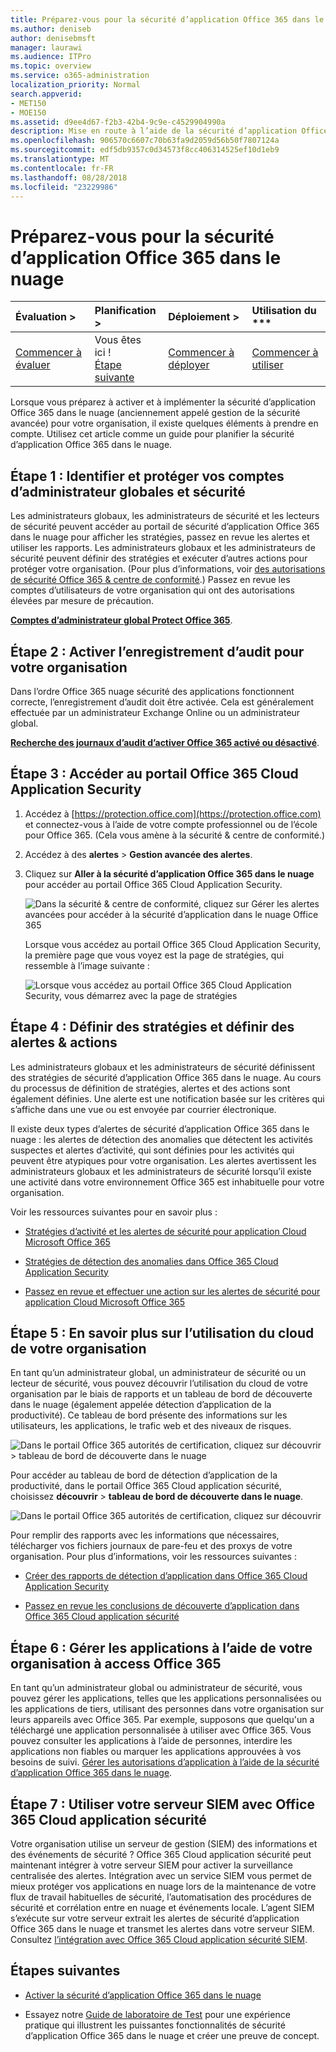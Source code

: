 ```yaml
---
title: Préparez-vous pour la sécurité d’application Office 365 dans le nuage
ms.author: deniseb
author: denisebmsft
manager: laurawi
ms.audience: ITPro
ms.topic: overview
ms.service: o365-administration
localization_priority: Normal
search.appverid:
- MET150
- MOE150
ms.assetid: d9ee4d67-f2b3-42b4-9c9e-c4529904990a
description: Mise en route à l’aide de la sécurité d’application Office 365 dans le nuage
ms.openlocfilehash: 906570c6607c70b63fa9d2059d56b50f7807124a
ms.sourcegitcommit: edf5db9357c0d34573f8cc406314525ef10d1eb9
ms.translationtype: MT
ms.contentlocale: fr-FR
ms.lasthandoff: 08/28/2018
ms.locfileid: "23229986"
---
```

# <a name="get-ready-for-office-365-cloud-app-security"></a>Préparez-vous pour la sécurité d’application Office 365 dans le nuage
  
|Évaluation **\>**|Planification **\>**|Déploiement **\>**|Utilisation du ***|
|:-----|:-----|:-----|:-----|
|[Commencer à évaluer](office-365-cas-overview.md) <br/> |Vous êtes ici !  <br/> [Étape suivante](turn-on-office-365-cas.md) <br/> |[Commencer à déployer](turn-on-office-365-cas.md) <br/> |[Commencer à utiliser](utilization-activities-for-ocas.md) <br/> |
   
Lorsque vous préparez à activer et à implémenter la sécurité d’application Office 365 dans le nuage (anciennement appelé gestion de la sécurité avancée) pour votre organisation, il existe quelques éléments à prendre en compte. Utilisez cet article comme un guide pour planifier la sécurité d’application Office 365 dans le nuage.
    
## <a name="step-1-identify-and-protect-your-global-and-security-administrator-accounts"></a>Étape 1 : Identifier et protéger vos comptes d’administrateur globales et sécurité

Les administrateurs globaux, les administrateurs de sécurité et les lecteurs de sécurité peuvent accéder au portail de sécurité d’application Office 365 dans le nuage pour afficher les stratégies, passez en revue les alertes et utiliser les rapports. Les administrateurs globaux et les administrateurs de sécurité peuvent définir des stratégies et exécuter d’autres actions pour protéger votre organisation. (Pour plus d’informations, voir [des autorisations de sécurité Office 365 &amp; centre de conformité](permissions-in-the-security-and-compliance-center.md).) Passez en revue les comptes d’utilisateurs de votre organisation qui ont des autorisations élevées par mesure de précaution. 
  
 **[Comptes d’administrateur global Protect Office 365](https://docs.microsoft.com/office365/enterprise/protect-your-global-administrator-accounts)**. 
  
## <a name="step-2-turn-on-audit-logging-for-your-organization"></a>Étape 2 : Activer l’enregistrement d’audit pour votre organisation

Dans l’ordre Office 365 nuage sécurité des applications fonctionnent correcte, l’enregistrement d’audit doit être activée. Cela est généralement effectuée par un administrateur Exchange Online ou un administrateur global.
  
 **[Recherche des journaux d’audit d’activer Office 365 activé ou désactivé](turn-audit-log-search-on-or-off.md)**. 
  
## <a name="step-3-go-to-the-office-365-cloud-app-security-portal"></a>Étape 3 : Accéder au portail Office 365 Cloud Application Security

1. Accédez à [https://protection.office.com](https://protection.office.com) et connectez-vous à l’aide de votre compte professionnel ou de l’école pour Office 365. (Cela vous amène à la sécurité &amp; centre de conformité.) 
    
2. Accédez à des **alertes** \> **Gestion avancée des alertes**.
    
3. Cliquez sur **Aller à la sécurité d’application Office 365 dans le nuage** pour accéder au portail Office 365 Cloud Application Security. 
    
    ![Dans la sécurité &amp; centre de conformité, cliquez sur Gérer les alertes avancées pour accéder à la sécurité d’application dans le nuage Office 365](media/958632d4-03e3-4ade-8e22-d5509db6fca7.png)
  
    Lorsque vous accédez au portail Office 365 Cloud Application Security, la première page que vous voyez est la page de stratégies, qui ressemble à l’image suivante :
    
    ![Lorsque vous accédez au portail Office 365 Cloud Application Security, vous démarrez avec la page de stratégies](media/5cb8833c-4e08-438c-bab3-91b5106f6f3f.png)
  
## <a name="step-4-define-policies-and-set-up-alerts-amp-actions"></a>Étape 4 : Définir des stratégies et définir des alertes &amp; actions

Les administrateurs globaux et les administrateurs de sécurité définissent des stratégies de sécurité d’application Office 365 dans le nuage. Au cours du processus de définition de stratégies, alertes et des actions sont également définies. Une alerte est une notification basée sur les critères qui s’affiche dans une vue ou est envoyée par courrier électronique. 
  
Il existe deux types d’alertes de sécurité d’application Office 365 dans le nuage : les alertes de détection des anomalies que détectent les activités suspectes et alertes d’activité, qui sont définies pour les activités qui peuvent être atypiques pour votre organisation. Les alertes avertissent les administrateurs globaux et les administrateurs de sécurité lorsqu’il existe une activité dans votre environnement Office 365 est inhabituelle pour votre organisation.
  
Voir les ressources suivantes pour en savoir plus :
  
- [Stratégies d’activité et les alertes de sécurité pour application Cloud Microsoft Office 365](activity-policies-and-alerts.md)
    
- [Stratégies de détection des anomalies dans Office 365 Cloud Application Security](anomaly-detection-policies-in-ocas.md)
    
- [Passez en revue et effectuer une action sur les alertes de sécurité pour application Cloud Microsoft Office 365](review-office-365-cas-alerts.md)
    
## <a name="step-5-learn-about-your-organizations-cloud-usage"></a>Étape 5 : En savoir plus sur l’utilisation du cloud de votre organisation

En tant qu’un administrateur global, un administrateur de sécurité ou un lecteur de sécurité, vous pouvez découvrir l’utilisation du cloud de votre organisation par le biais de rapports et un tableau de bord de découverte dans le nuage (également appelée détection d’application de la productivité). Ce tableau de bord présente des informations sur les utilisateurs, les applications, le trafic web et des niveaux de risques.
  
![Dans le portail Office 365 autorités de certification, cliquez sur découvrir \> tableau de bord de découverte dans le nuage](media/61269290-fd82-4d4b-8045-aea1ebc82287.png)
  
Pour accéder au tableau de bord de détection d’application de la productivité, dans le portail Office 365 Cloud application sécurité, choisissez **découvrir** \> **tableau de bord de découverte dans le nuage**.
  
![Dans le portail Office 365 autorités de certification, cliquez sur découvrir](media/73b5299f-94b5-49dd-a00f-154d188eb2c5.png)
  
Pour remplir des rapports avec les informations que nécessaires, télécharger vos fichiers journaux de pare-feu et des proxys de votre organisation. Pour plus d’informations, voir les ressources suivantes :
  
- [Créer des rapports de détection d’application dans Office 365 Cloud Application Security](create-app-discovery-reports-in-ocas.md)
    
- [Passez en revue les conclusions de découverte d’application dans Office 365 Cloud application sécurité](review-app-discovery-findings-in-ocas.md)
    
## <a name="step-6-manage-apps-that-your-organization-is-using-to-access-office-365"></a>Étape 6 : Gérer les applications à l’aide de votre organisation à access Office 365

En tant qu’un administrateur global ou administrateur de sécurité, vous pouvez gérer les applications, telles que les applications personnalisées ou les applications de tiers, utilisant des personnes dans votre organisation sur leurs appareils avec Office 365. Par exemple, supposons que quelqu'un a téléchargé une application personnalisée à utiliser avec Office 365. Vous pouvez consulter les applications à l’aide de personnes, interdire les applications non fiables ou marquer les applications approuvées à vos besoins de suivi. [Gérer les autorisations d’application à l’aide de la sécurité d’application Office 365 dans le nuage](manage-app-permissions-in-ocas.md).
  
## <a name="step-7-use-your-siem-server-with-office-365-cloud-app-security"></a>Étape 7 : Utiliser votre serveur SIEM avec Office 365 Cloud application sécurité

Votre organisation utilise un serveur de gestion (SIEM) des informations et des événements de sécurité ? Office 365 Cloud application sécurité peut maintenant intégrer à votre serveur SIEM pour activer la surveillance centralisée des alertes. Intégration avec un service SIEM vous permet de mieux protéger vos applications en nuage lors de la maintenance de votre flux de travail habituelles de sécurité, l’automatisation des procédures de sécurité et corrélation entre en nuage et événements locale. L’agent SIEM s’exécute sur votre serveur extrait les alertes de sécurité d’application Office 365 dans le nuage et transmet les alertes dans votre serveur SIEM. Consultez [l’intégration avec Office 365 Cloud application sécurité SIEM](integrate-your-siem-server-with-office-365-cas.md).
  
## <a name="next-steps"></a>Étapes suivantes

- [Activer la sécurité d’application Office 365 dans le nuage](turn-on-office-365-cas.md)
    
- Essayez notre [Guide de laboratoire de Test](https://docs.microsoft.com/office365/enterprise/cloud-app-security-for-your-office-365-dev-test-environment) pour une expérience pratique qui illustrent les puissantes fonctionnalités de sécurité d’application Office 365 dans le nuage et créer une preuve de concept. 
    

